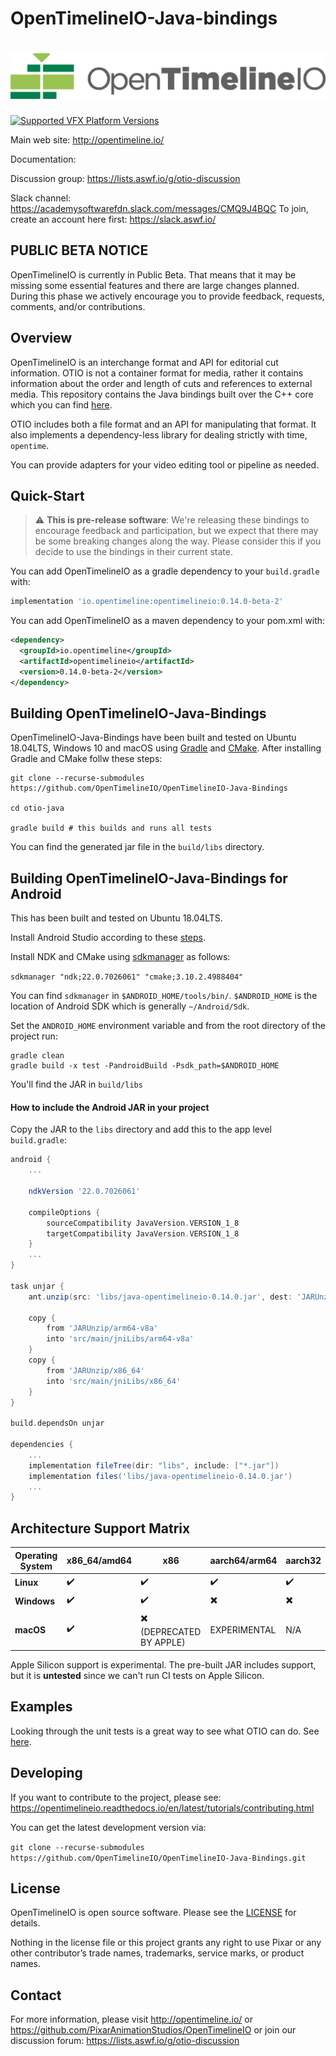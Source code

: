 OpenTimelineIO-Java-bindings
=======
[![OpenTimelineIO](images/opentimelineio-color.svg)](http://opentimeline.io)
==============

[![Supported VFX Platform Versions](https://img.shields.io/badge/vfx%20platform-2016--2020-lightgrey.svg)](http://www.vfxplatform.com/)

Main web site: http://opentimeline.io/

Documentation: 

Discussion group: https://lists.aswf.io/g/otio-discussion

Slack channel: https://academysoftwarefdn.slack.com/messages/CMQ9J4BQC
To join, create an account here first: https://slack.aswf.io/

PUBLIC BETA NOTICE
------------------

OpenTimelineIO is currently in Public Beta. That means that it may be missing
some essential features and there are large changes planned. During this phase
we actively encourage you to provide feedback, requests, comments, and/or
contributions.

Overview
--------

OpenTimelineIO is an interchange format and API for editorial cut information.
OTIO is not a container format for media, rather it contains information about
the order and length of cuts and references to external media. This repository 
contains the Java bindings built over the C++ core which you can find [here](https://github.com/PixarAnimationStudios/OpenTimelineIO).

OTIO includes both a file format and an API for manipulating that format.
It also implements a dependency-less library for dealing strictly with time, `opentime`.

You can provide adapters for your video editing tool or pipeline as needed.

Quick-Start
-----------

> :warning: **This is pre-release software**: We're releasing these bindings to encourage feedback and participation, but we expect that there may be some breaking changes along the way. Please consider this if you decide to use the bindings in their current state.

You can add OpenTimelineIO as a gradle dependency to your `build.gradle` with:

```gradle
implementation 'io.opentimeline:opentimelineio:0.14.0-beta-2'
```

You can add OpenTimelineIO as a maven dependency to your pom.xml with:

```xml
<dependency>
  <groupId>io.opentimeline</groupId>
  <artifactId>opentimelineio</artifactId>
  <version>0.14.0-beta-2</version>
</dependency>
```


Building OpenTimelineIO-Java-Bindings
------------------------

OpenTimelineIO-Java-Bindings have been built and tested on Ubuntu 18.04LTS, Windows 10 and macOS using [Gradle](https://gradle.org/install/) and [CMake](https://cmake.org/download/).
After installing Gradle and CMake follw these steps:

```shell
git clone --recurse-submodules https://github.com/OpenTimelineIO/OpenTimelineIO-Java-Bindings

cd otio-java

gradle build # this builds and runs all tests
```

You can find the generated jar file in the `build/libs` directory.

Building OpenTimelineIO-Java-Bindings for Android
------------------------

This has been built and tested on Ubuntu 18.04LTS.

Install Android Studio according to these [steps](https://developer.android.com/studio).

Install NDK and CMake using [sdkmanager](https://developer.android.com/studio/command-line/sdkmanager) as follows:

`sdkmanager "ndk;22.0.7026061" "cmake;3.10.2.4988404"`

You can find `sdkmanager` in `$ANDROID_HOME/tools/bin/`. `$ANDROID_HOME` is the location of Android SDK which is generally `~/Android/Sdk`.

Set the `ANDROID_HOME` environment variable and from the root directory of the project run:

```shell
gradle clean
gradle build -x test -PandroidBuild -Psdk_path=$ANDROID_HOME
```

You'll find the JAR in `build/libs`

#### How to include the Android JAR in your project

Copy the JAR to the `libs` directory and add this to the app level `build.gradle`:

```groovy
android {
    ...

    ndkVersion '22.0.7026061'

    compileOptions {
        sourceCompatibility JavaVersion.VERSION_1_8
        targetCompatibility JavaVersion.VERSION_1_8
    }
    ...
}

task unjar {
    ant.unzip(src: 'libs/java-opentimelineio-0.14.0.jar', dest: 'JARUnzip')

    copy {
        from 'JARUnzip/arm64-v8a'
        into 'src/main/jniLibs/arm64-v8a'
    }
    copy {
        from 'JARUnzip/x86_64'
        into 'src/main/jniLibs/x86_64'
    }
}

build.dependsOn unjar

dependencies {
    ...
    implementation fileTree(dir: "libs", include: ["*.jar"])
    implementation files('libs/java-opentimelineio-0.14.0.jar')
    ...
}

```


Architecture Support Matrix
---------------------------

| Operating System | x86_64/amd64       | x86                                            | aarch64/arm64            | aarch32                  |
|------------------|--------------------|------------------------------------------------|--------------------------|--------------------------|
| **Linux**        | :heavy_check_mark: | :heavy_check_mark:                             | :heavy_check_mark:       | :heavy_check_mark:       |
| **Windows**      | :heavy_check_mark: | :heavy_check_mark:                             | :heavy_multiplication_x: | :heavy_multiplication_x: |
| **macOS**        | :heavy_check_mark: | :heavy_multiplication_x: (DEPRECATED BY APPLE) | EXPERIMENTAL             | N/A                      |

Apple Silicon support is experimental. The pre-built JAR includes support, but it is **untested** since we can't run CI tests on Apple Silicon.

Examples
--------

Looking through the unit tests is a great way to see what OTIO can do. 
See [here](https://github.com/OpenTimelineIO/OpenTimelineIO-Java-Bindings/tree/master/src/test/java/io/opentimeline).

Developing
----------

If you want to contribute to the project, please see: https://opentimelineio.readthedocs.io/en/latest/tutorials/contributing.html

You can get the latest development version via:

`git clone --recurse-submodules https://github.com/OpenTimelineIO/OpenTimelineIO-Java-Bindings.git`

License
-------
OpenTimelineIO is open source software. Please see the [LICENSE](LICENSE) for details.

Nothing in the license file or this project grants any right to use Pixar or any other contributor’s trade names, trademarks, service marks, or product names.

Contact
-------

For more information, please visit http://opentimeline.io/
or https://github.com/PixarAnimationStudios/OpenTimelineIO
or join our discussion forum: https://lists.aswf.io/g/otio-discussion
